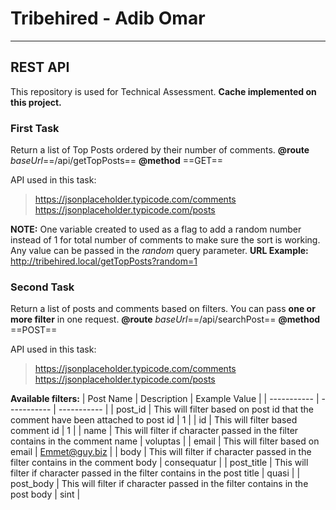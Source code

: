 # Tribehired - Adib Omar
---
## REST API 
This repository is used for Technical Assessment.
**Cache implemented on this project.**

### First Task
Return a list of Top Posts ordered by their number of comments.
**@route** *baseUrl*==/api/getTopPosts==
**@method** ==GET==

API used in this task:
> https://jsonplaceholder.typicode.com/comments
> https://jsonplaceholder.typicode.com/posts

**NOTE:**
One variable created to used as a flag to add a random number instead of 1 for total number of comments to make sure the sort is working. Any value can be passed in the *random* query parameter.
**URL Example:** http://tribehired.local/getTopPosts?random=1

### Second Task
Return a list of posts and comments based on filters.
You can pass **one or more filter** in one request.
**@route** *baseUrl*==/api/searchPost==
**@method** ==POST==

API used in this task:
> https://jsonplaceholder.typicode.com/comments
> https://jsonplaceholder.typicode.com/posts

**Available filters:**
| Post Name | Description | Example Value |
| ----------- | ----------- | ----------- | 
| post_id | This will filter based on post id that the comment have been attached to post id | 1 |
| id | This will filter based comment id | 1 |
| name | This will filter if character passed in the filter contains in the comment name | voluptas |
| email | This will filter based on email | Emmet@guy.biz |
| body | This will filter if character passed in the filter contains in the comment body | consequatur |
| post_title | This will filter if character passed in the filter contains in the post title | quasi |
| post_body | This will filter if character passed in the filter contains in the post body | sint |
